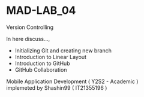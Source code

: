 # MAD-LAB_04
Version Controlling

In here discuss...,<br/>
* Initializing Git and creating new branch <br/>
* Introduction to Linear Layout <br/>
* Introduction to GitHub <br/>
* GitHub Collaboration <br/>

Mobile Application Development ( Y2S2 - Academic ) <br/>
implemeted by Shashin99 ( IT21355196 )
